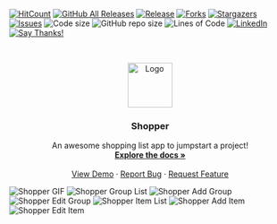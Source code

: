 <!-- Hello :) -->

<!-- PROJECT SHIELDS -->
[![HitCount](http://hits.dwyl.com/Jaredible/CS4020-Project-3.svg)](http://hits.dwyl.com/Jaredible/CS4020-Project-3)
[![GitHub All Releases](https://img.shields.io/github/downloads/Jaredible/CS4020-Project-3/total.svg)](https://github.com/Jaredible/CS4020-Project-3/releases/)
[![Release](https://img.shields.io/github/release/Jaredible/CS4020-Project-3.svg)](https://github.com/Jaredible/CS4020-Project-3/releases/)
[![Forks][forks-shield]][forks-url]
[![Stargazers][stars-shield]][stars-url]
[![Issues][issues-shield]][issues-url]
![Code size](https://img.shields.io/github/languages/code-size/Jaredible/CS4020-Project-3.svg)
![GitHub repo size](https://img.shields.io/github/repo-size/Jaredible/CS4020-Project-3.svg)
![Lines of Code](https://tokei.rs/b1/github/Jaredible/CS4020-Project-3?category=code)
[![LinkedIn][linkedin-shield]][linkedin-url]
[![Say Thanks!](https://img.shields.io/badge/say-thanks-ff69b4.svg)](https://saythanks.io/to/jareddiehl96@gmail.com)



<!-- PROJECT LOGO -->
<br />
<p align="center">
  <a href="https://github.com/jaredible/CS4020-Project-3">
    <img src="https://github.com/jaredible/CS4020-Project-3/blob/master/app/src/main/res/mipmap-xxxhdpi/ic_launcher.png" alt="Logo" width="80" height="80">
  </a>
  
  <h3 align="center">Shopper</h3>
  
  <p align="center">
    An awesome shopping list app to jumpstart a project!
    <br />
    <a href="https://github.com/jaredible/CS4020-Project-3/wiki"><strong>Explore the docs »</strong></a>
    <br />
    <br />
    <a href="#">View Demo</a>
    ·
    <a href="https://github.com/jaredible/CS4020-Project-3/issues">Report Bug</a>
    ·
    <a href="https://github.com/jaredible/CS4020-Project-3/issues">Request Feature</a>
  </p>
</p>



![Shopper GIF](https://github.com/jaredible/CS4020-Project-3/blob/master/screenshots/shopper.gif)
![Shopper Group List](https://github.com/jaredible/CS4020-Project-3/blob/master/screenshots/group_list.png)
![Shopper Add Group](https://github.com/jaredible/CS4020-Project-3/blob/master/screenshots/add_group.png)
![Shopper Edit Group](https://github.com/jaredible/CS4020-Project-3/blob/master/screenshots/edit_group.png)
![Shopper Item List](https://github.com/jaredible/CS4020-Project-3/blob/master/screenshots/item_list.png)
![Shopper Add Item](https://github.com/jaredible/CS4020-Project-3/blob/master/screenshots/add_item.png)
![Shopper Edit Item](https://github.com/jaredible/CS4020-Project-3/blob/master/screenshots/edit_item.png)



<!-- MARKDOWN LINKS & IMAGES -->
[issues-shield]: https://img.shields.io/github/issues/jaredible/CS4020-Project-3
[issues-url]: https://github.com/jaredible/CS4020-Project-3/issues
[forks-shield]: https://img.shields.io/github/forks/jaredible/CS4020-Project-3
[forks-url]: https://github.com/jaredible/CS4020-Project-3/network/members
[stars-shield]: https://img.shields.io/github/stars/jaredible/CS4020-Project-3
[stars-url]: https://github.com/jaredible/CS4020-Project-3/stargazers
[linkedin-shield]: https://img.shields.io/badge/-LinkedIn-black.svg?style=flat-square&logo=linkedin&colorB=555
[linkedin-url]: https://linkedin.com/in/jared-michael-diehl

